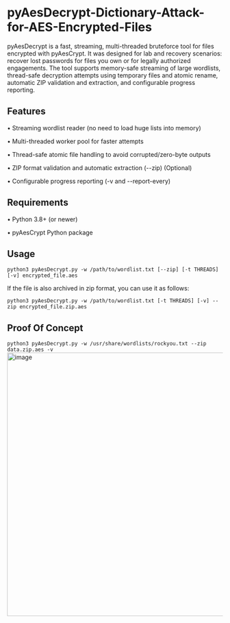 # pyAesDecrypt-Dictionary-Attack-for-AES-Encrypted-Files
pyAesDecrypt is a fast, streaming, multi-threaded bruteforce tool for files encrypted with pyAesCrypt. It was designed for lab and recovery scenarios: recover lost passwords for files you own or for legally authorized engagements. The tool supports memory-safe streaming of large wordlists, thread-safe decryption attempts using temporary files and atomic rename, automatic ZIP validation and extraction, and configurable progress reporting.

## Features
• Streaming wordlist reader (no need to load huge lists into memory)

• Multi-threaded worker pool for faster attempts

• Thread-safe atomic file handling to avoid corrupted/zero-byte outputs

• ZIP format validation and automatic extraction (--zip) (Optional)

• Configurable progress reporting (-v and --report-every)

## Requirements
• Python 3.8+ (or newer)

• pyAesCrypt Python package

## Usage
```python3 pyAesDecrypt.py -w /path/to/wordlist.txt [--zip] [-t THREADS] [-v] encrypted_file.aes```

If the file is also archived in zip format, you can use it as follows:

```python3 pyAesDecrypt.py -w /path/to/wordlist.txt [-t THREADS] [-v] --zip encrypted_file.zip.aes```

## Proof Of Concept
```python3 pyAesDecrypt.py -w /usr/share/wordlists/rockyou.txt --zip data.zip.aes -v```
<img width="1173" height="615" alt="image" src="https://github.com/user-attachments/assets/6354fd79-ce27-40da-b1bb-a27674cb2f59" />

